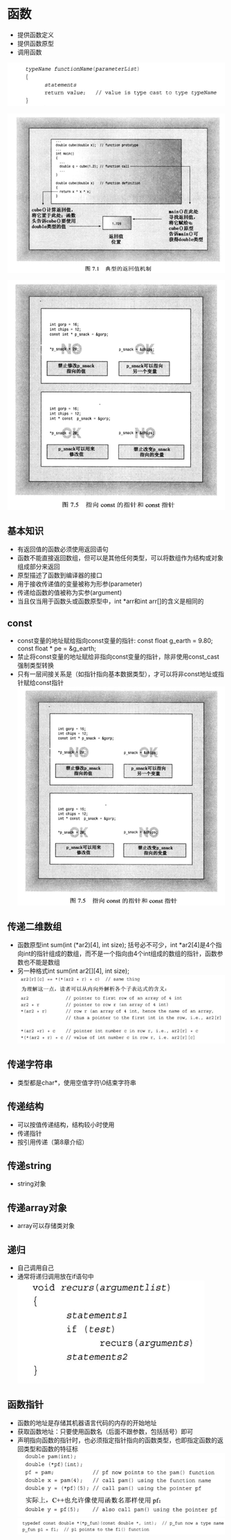 # 函数
- 提供函数定义
- 提供函数原型
- 调用函数

![函数定义](./函数定义.png)

![函数返回值](./functionreturn.png)

![const位置](./constlocation.png)
## 基本知识
- 有返回值的函数必须使用返回语句
- 函数不能直接返回数组，但可以是其他任何类型，可以将数组作为结构或对象组成部分来返回
- 原型描述了函数到编译器的接口
- 用于接收传递值的变量被称为形参(parameter)
- 传递给函数的值被称为实参(argument)
- 当且仅当用于函数头或函数原型中，int *arr和int arr[]的含义是相同的
## const
- const变量的地址赋给指向const变量的指针: const float g_earth = 9.80; const float * pe = &g_earth;
- 禁止将const变量的地址赋给非指向const变量的指针，除非使用const_cast强制类型转换
- 只有一层间接关系是（如指针指向基本数据类型），才可以将非const地址或指针赋给const指针
![const](./constlocation.png)

## 传递二维数组
- 函数原型int sum(int (*ar2)[4], int size); 括号必不可少，int *ar2[4]是4个指向int的指针组成的数组，而不是一个指向由4个int组成的数组的指针，函数参数也不能是数组
- 另一种格式int sum(int ar2[][4], int size);
![运算符*](./pointer.png)
## 传递字符串
- 类型都是char*，使用空值字符\0结束字符串
## 传递结构
- 可以按值传递结构，结构较小时使用
- 传递指针
- 按引用传递（第8章介绍）

## 传递string
- string对象

## 传递array对象
- array可以存储类对象

## 递归
- 自己调用自己
- 通常将递归调用放在if语句中
![递归](./recurs.png)

## 函数指针
- 函数的地址是存储其机器语言代码的内存的开始地址
- 获取函数地址：只要使用函数名（后面不跟参数，包括括号）即可
- 声明指向函数的指针时，也必须指定指针指向的函数类型，也即指定函数的返回类型和函数的特征标
![函数指针](./pf.png)
![类型定义](./typedef.png)
